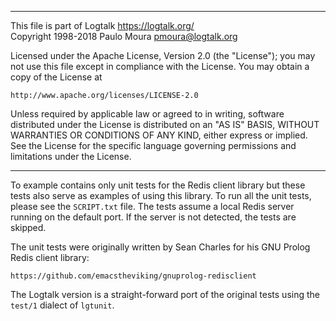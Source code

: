 ________________________________________________________________________

This file is part of Logtalk <https://logtalk.org/>  
Copyright 1998-2018 Paulo Moura <pmoura@logtalk.org>

Licensed under the Apache License, Version 2.0 (the "License");
you may not use this file except in compliance with the License.
You may obtain a copy of the License at

    http://www.apache.org/licenses/LICENSE-2.0

Unless required by applicable law or agreed to in writing, software
distributed under the License is distributed on an "AS IS" BASIS,
WITHOUT WARRANTIES OR CONDITIONS OF ANY KIND, either express or implied.
See the License for the specific language governing permissions and
limitations under the License.
________________________________________________________________________


To example contains only unit tests for the Redis client library but
these tests also serve as examples of using this library. To run all
the unit tests, please see the `SCRIPT.txt` file. The tests assume a
local Redis server running on the default port. If the server is not
detected, the tests are skipped.

The unit tests were originally written by Sean Charles for his GNU Prolog
Redis client library:

	https://github.com/emacstheviking/gnuprolog-redisclient

The Logtalk version is a straight-forward port of the original tests using
the `test/1` dialect of `lgtunit`.
